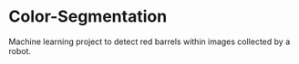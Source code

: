 # Color-Segmentation
Machine learning project to detect red barrels within images collected by a robot.
